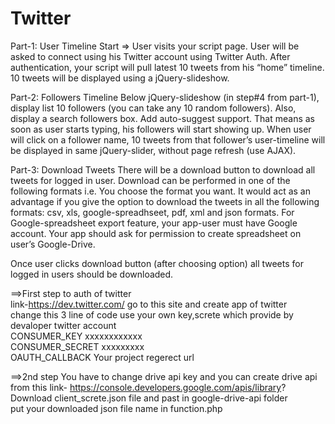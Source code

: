 # Twitter  


Part-1: User Timeline
Start => User visits your script page.
User will be asked to connect using his Twitter account using Twitter Auth.
After authentication, your script will pull latest 10 tweets from his “home” timeline.
10 tweets will be displayed using a jQuery-slideshow.

Part-2: Followers Timeline
Below jQuery-slideshow (in step#4 from part-1), display list 10 followers (you can take any 10 random followers).
Also, display a search followers box. Add auto-suggest support. That means as soon as user starts typing, his followers will start showing up.
When user will click on a follower name, 10 tweets from that follower’s user-timeline will be displayed in same jQuery-slider, without page refresh (use AJAX).

Part-3: Download Tweets
There will be a download button to download all tweets for logged in user.
Download can be performed in one of the following formats i.e. You choose the format you want. It would act as an advantage if you give the option to download the tweets in all the following formats:
csv, xls, google-spreadhseet, pdf, xml and json formats.
For Google-spreadsheet export feature, your app-user must have Google account. Your app should ask for permission to create spreadsheet on user’s Google-Drive.

Once user clicks download button (after choosing option) all tweets for logged in users should be downloaded.  
   
==>First step to auth of twitter    
link-https://dev.twitter.com/ go to this site and create app of twitter    
change this 3 line of code use your own key,screte which provide by devaloper twitter account      
CONSUMER_KEY xxxxxxxxxxxx    
CONSUMER_SECRET xxxxxxxxx     
OAUTH_CALLBACK Your project regerect url       
  
==>2nd step You have to change drive api key and 
 you can create drive api from this link- https://console.developers.google.com/apis/library?  
 Download client_screte.json file and past in google-drive-api folder   
put your downloaded json file name in function.php        
